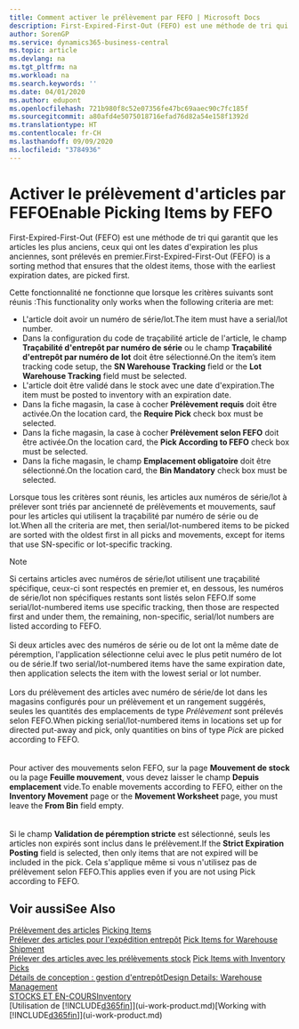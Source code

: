 ```yaml
---
title: Comment activer le prélèvement par FEFO | Microsoft Docs
description: First-Expired-First-Out (FEFO) est une méthode de tri qui garantit que les articles les plus anciens, ceux qui ont les dates d'expiration les plus anciennes, sont prélevés en premier.
author: SorenGP
ms.service: dynamics365-business-central
ms.topic: article
ms.devlang: na
ms.tgt_pltfrm: na
ms.workload: na
ms.search.keywords: ''
ms.date: 04/01/2020
ms.author: edupont
ms.openlocfilehash: 721b980f8c52e07356fe47bc69aaec90c7fc185f
ms.sourcegitcommit: a80afd4e5075018716efad76d82a54e158f1392d
ms.translationtype: HT
ms.contentlocale: fr-CH
ms.lasthandoff: 09/09/2020
ms.locfileid: "3784936"
---
```

# <a name="enable-picking-items-by-fefo"></a><span data-ttu-id="fbe56-103">Activer le prélèvement d'articles par FEFO</span><span class="sxs-lookup"><span data-stu-id="fbe56-103">Enable Picking Items by FEFO</span></span>
<span data-ttu-id="fbe56-104">First-Expired-First-Out (FEFO) est une méthode de tri qui garantit que les articles les plus anciens, ceux qui ont les dates d'expiration les plus anciennes, sont prélevés en premier.</span><span class="sxs-lookup"><span data-stu-id="fbe56-104">First-Expired-First-Out (FEFO) is a sorting method that ensures that the oldest items, those with the earliest expiration dates, are picked first.</span></span>  

 <span data-ttu-id="fbe56-105">Cette fonctionnalité ne fonctionne que lorsque les critères suivants sont réunis :</span><span class="sxs-lookup"><span data-stu-id="fbe56-105">This functionality only works when the following criteria are met:</span></span>  

-   <span data-ttu-id="fbe56-106">L'article doit avoir un numéro de série/lot.</span><span class="sxs-lookup"><span data-stu-id="fbe56-106">The item must have a serial/lot number.</span></span>  
-   <span data-ttu-id="fbe56-107">Dans la configuration du code de traçabilité article de l'article, le champ **Traçabilité d'entrepôt par numéro de série** ou le champ **Traçabilité d'entrepôt par numéro de lot** doit être sélectionné.</span><span class="sxs-lookup"><span data-stu-id="fbe56-107">On the item’s item tracking code setup, the **SN Warehouse Tracking** field or the **Lot Warehouse Tracking** field must be selected.</span></span>  
-   <span data-ttu-id="fbe56-108">L'article doit être validé dans le stock avec une date d'expiration.</span><span class="sxs-lookup"><span data-stu-id="fbe56-108">The item must be posted to inventory with an expiration date.</span></span>  
-   <span data-ttu-id="fbe56-109">Dans la fiche magasin, la case à cocher **Prélèvement requis** doit être activée.</span><span class="sxs-lookup"><span data-stu-id="fbe56-109">On the location card, the **Require Pick** check box must be selected.</span></span>  
-   <span data-ttu-id="fbe56-110">Dans la fiche magasin, la case à cocher **Prélèvement selon FEFO** doit être activée.</span><span class="sxs-lookup"><span data-stu-id="fbe56-110">On the location card, the **Pick According to FEFO** check box must be selected.</span></span>  
-   <span data-ttu-id="fbe56-111">Dans la fiche magasin, le champ **Emplacement obligatoire** doit être sélectionné.</span><span class="sxs-lookup"><span data-stu-id="fbe56-111">On the location card, the **Bin Mandatory** check box must be selected.</span></span>  

 <span data-ttu-id="fbe56-112">Lorsque tous les critères sont réunis, les articles aux numéros de série/lot à prélever sont triés par ancienneté de prélèvements et mouvements, sauf pour les articles qui utilisent la traçabilité par numéro de série ou de lot.</span><span class="sxs-lookup"><span data-stu-id="fbe56-112">When all the criteria are met, then serial/lot-numbered items to be picked are sorted with the oldest first in all picks and movements, except for items that use SN-specific or lot-specific tracking.</span></span>  

> [!NOTE]  
> <span data-ttu-id="fbe56-113">Si certains articles avec numéros de série/lot utilisent une traçabilité spécifique, ceux-ci sont respectés en premier et, en dessous, les numéros de série/lot non spécifiques restants sont listés selon FEFO.</span><span class="sxs-lookup"><span data-stu-id="fbe56-113">If some serial/lot-numbered items use specific tracking, then those are respected first and under them, the remaining, non-specific, serial/lot numbers are listed according to FEFO.</span></span>
<br /><br />
<span data-ttu-id="fbe56-114">Si deux articles avec des numéros de série ou de lot ont la même date de péremption, l'application sélectionne celui avec le plus petit numéro de lot ou de série.</span><span class="sxs-lookup"><span data-stu-id="fbe56-114">If two serial/lot-numbered items have the same expiration date, then application selects the item with the lowest serial or lot number.</span></span>
<br /><br />
<span data-ttu-id="fbe56-115">Lors du prélèvement des articles avec numéro de série/de lot dans les magasins configurés pour un prélèvement et un rangement suggérés, seules les quantités des emplacements de type *Prélèvement* sont prélevés selon FEFO.</span><span class="sxs-lookup"><span data-stu-id="fbe56-115">When picking serial/lot-numbered items in locations set up for directed put-away and pick, only quantities on bins of type *Pick* are picked according to FEFO.</span></span>  
<br /><br />
<span data-ttu-id="fbe56-116">Pour activer des mouvements selon FEFO, sur la page **Mouvement de stock** ou la page **Feuille mouvement**, vous devez laisser le champ **Depuis emplacement** vide.</span><span class="sxs-lookup"><span data-stu-id="fbe56-116">To enable movements according to FEFO, either on the **Inventory Movement** page or the **Movement Worksheet** page, you must leave the **From Bin** field empty.</span></span>  
<br /><br />
<span data-ttu-id="fbe56-117">Si le champ **Validation de péremption stricte** est sélectionné, seuls les articles non expirés sont inclus dans le prélèvement.</span><span class="sxs-lookup"><span data-stu-id="fbe56-117">If the **Strict Expiration Posting** field is selected, then only items that are not expired will be included in the pick.</span></span> <span data-ttu-id="fbe56-118">Cela s'applique même si vous n'utilisez pas de prélèvement selon FEFO.</span><span class="sxs-lookup"><span data-stu-id="fbe56-118">This applies even if you are not using Pick according to FEFO.</span></span>

## <a name="see-also"></a><span data-ttu-id="fbe56-119">Voir aussi</span><span class="sxs-lookup"><span data-stu-id="fbe56-119">See Also</span></span>  
<span data-ttu-id="fbe56-120">[Prélèvement des articles](warehouse-pick-items.md) </span><span class="sxs-lookup"><span data-stu-id="fbe56-120">[Picking Items](warehouse-pick-items.md) </span></span>  
<span data-ttu-id="fbe56-121">[Prélever des articles pour l'expédition entrepôt](warehouse-how-to-pick-items-for-warehouse-shipment.md) </span><span class="sxs-lookup"><span data-stu-id="fbe56-121">[Pick Items for Warehouse Shipment](warehouse-how-to-pick-items-for-warehouse-shipment.md) </span></span>  
<span data-ttu-id="fbe56-122">[Prélever des articles avec les prélèvements stock](warehouse-how-to-pick-items-with-inventory-picks.md) </span><span class="sxs-lookup"><span data-stu-id="fbe56-122">[Pick Items with Inventory Picks](warehouse-how-to-pick-items-with-inventory-picks.md) </span></span>  
[<span data-ttu-id="fbe56-123">Détails de conception : gestion d'entrepôt</span><span class="sxs-lookup"><span data-stu-id="fbe56-123">Design Details: Warehouse Management</span></span>](design-details-warehouse-management.md)  
[<span data-ttu-id="fbe56-124">STOCKS ET EN-COURS</span><span class="sxs-lookup"><span data-stu-id="fbe56-124">Inventory</span></span>](inventory-manage-inventory.md)  
<span data-ttu-id="fbe56-125">[Utilisation de [!INCLUDE[d365fin](includes/d365fin_md.md)]](ui-work-product.md)</span><span class="sxs-lookup"><span data-stu-id="fbe56-125">[Working with [!INCLUDE[d365fin](includes/d365fin_md.md)]](ui-work-product.md)</span></span>
